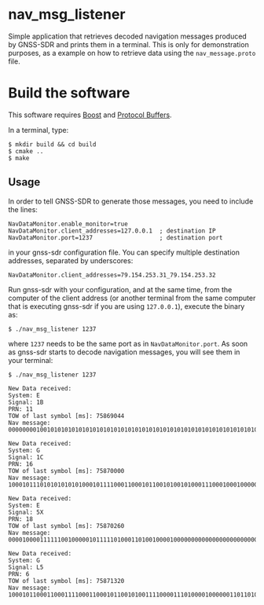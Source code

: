 <!-- prettier-ignore-start -->
[comment]: # (
SPDX-License-Identifier: BSD-3-Clause
)

[comment]: # (
SPDX-FileCopyrightText: 2021 Carles Fernandez-Prades <carles.fernandez@cttc.es>
)
<!-- prettier-ignore-end -->

# nav_msg_listener

Simple application that retrieves decoded navigation messages produced by
GNSS-SDR and prints them in a terminal. This is only for demonstration purposes,
as a example on how to retrieve data using the `nav_message.proto` file.

# Build the software

This software requires [Boost](https://www.boost.org/) and
[Protocol Buffers](https://protobuf.dev/).

In a terminal, type:

```
$ mkdir build && cd build
$ cmake ..
$ make
```

## Usage

In order to tell GNSS-SDR to generate those messages, you need to include the
lines:

```
NavDataMonitor.enable_monitor=true
NavDataMonitor.client_addresses=127.0.0.1  ; destination IP
NavDataMonitor.port=1237                   ; destination port
```

in your gnss-sdr configuration file. You can specify multiple destination
addresses, separated by underscores:

```
NavDataMonitor.client_addresses=79.154.253.31_79.154.253.32
```

Run gnss-sdr with your configuration, and at the same time, from the computer of
the client address (or another terminal from the same computer that is executing
gnss-sdr if you are using `127.0.0.1`), execute the binary as:

```
$ ./nav_msg_listener 1237
```

where `1237` needs to be the same port as in `NavDataMonitor.port`. As soon as
gnss-sdr starts to decode navigation messages, you will see them in your
terminal:

```
$ ./nav_msg_listener 1237

New Data received:
System: E
Signal: 1B
PRN: 11
TOW of last symbol [ms]: 75869044
Nav message: 000000001001010101010101010101010101010101010101010101010101010101010101010101010101010101010101010011100101110001000000

New Data received:
System: G
Signal: 1C
PRN: 16
TOW of last symbol [ms]: 75870000
Nav message: 100010111010101010101000101111000110001011001010010100011100010001000000000000000000000011010100000000101101100001000011000000000000000000000000111111101000010000110110011011000100000101111100000111100110110101000100110100100010011011101001001010011001011111111110000110000000000000000000000010001100

New Data received:
System: E
Signal: 5X
PRN: 18
TOW of last symbol [ms]: 75870260
Nav message: 0000100001111110010000010111110100011010010000100000000000000000000000000000000000000000000000000000000010101010000001001011010010100100100100100110101110110101010000100000000000000000111001011100010010100001010100001110101001001101111000000000

New Data received:
System: G
Signal: L5
PRN: 6
TOW of last symbol [ms]: 75871320
Nav message: 100010110001100011110001100010110010100111100001110100001000000110110101100101011100110111001101100001011001110110010100101110001000000010000000100000001000000010000000100000001000000010000000100000001000000010000000100000001000000010000000100000001000000010000000100000001000001010101010111110000000

```

